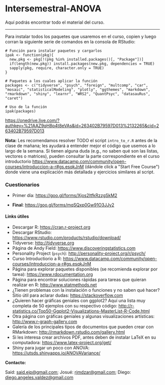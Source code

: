 # Intersemestral-ANOVA

Aquí podrás encontrar todo el material del curso.
***

Para instalar todos los paquetes que usaremos en el curso, copien y luego corran la siguiente serie de comandos en la consola de RStudio:

```
# Función para instalar paquetes y cargarlos
ipak <- function(pkg){
  new.pkg <- pkg[!(pkg %in% installed.packages()[, "Package"])]
  if(length(new.pkg)) install.packages(new.pkg, dependencies = TRUE)
  sapply(pkg, require, character.only = TRUE)
}

# Paquetes a los cuales aplicar la función
packages <- c("tidyverse", "psych", "foreign", "multcomp", "car", "mosaic", "statisticalModeling", "plotly", "ggthemes", "markdown", "rmarkdown", "shiny", "learnr", "WRS2", "QuantPsyc", "datasauRus", "caret")

# Uso de la función
ipak(packages)
```

https://onedrive.live.com/?authkey=%21AAZ9qH8p4t8eVAs&id=263402B79597D013%2132265&cid=263402B79597D013

**Nota:** Les recomendamos resolver TODO el script `intro_to_r.R` antes de la clase de mañana; les ayudará a entender mejor el código que usemos a lo largo de la semana. Si tienen alguna duda (e.g., no saben qué son las listas, vectores o matrices), pueden consultar la parte correspondiente en el curso introductorio https://www.datacamp.com/community/open-courses/introduccion-a-r#gs.esqkJnM (dándole click a "Start Free Course") donde viene una explicación más detallada y ejercicios similares al script.

### Cuestionarios

* Primer día:
https://goo.gl/forms/Xjos2ltfkRzzgSkM2

* **Final**:
https://goo.gl/forms/mqSQxp0Gw91O3JJy2


#### Links útiles

* Descargar R: https://cran.r-project.org
* Descargar RStudio: https://www.rstudio.com/products/rstudio/download/
* Tidyverse: http://tidyverse.org
* Página de Andy Field: https://www.discoveringstatistics.com
* Personality Project (`psych`): http://personality-project.org/r/psych/
* Curso Introductiorio a R: https://www.datacamp.com/community/open-courses/introduccion-a-r#gs.esqkJnM
* Página para explorar paquetes disponibles (se recomienda explorar por tarea): https://www.rdocumentation.org
* Página para encontrar soluciones rápidas para tareas que quieran realizar en R: http://www.statmethods.net
* ¿Tienen problemas con la instalación o funciones y no saben qué hacer? Sitio útil para aclarar dudas: https://stackoverflow.com
* ¿Quieren hacer gráficas geniales con ggplot2? Aquí una lista muy completa de 50 ejemplos con su respectivo código: http://r-statistics.co/Top50-Ggplot2-Visualizations-MasterList-R-Code.html
* Otra página con gráficas geniales y algunas visualizaciones artísticas: http://www.r-graph-gallery.com
* Galería de los principales tipos de documentos que pueden crear con RMarkdown: http://rmarkdown.rstudio.com/gallery.html
* Si les interesa crear archivos PDF, antes deben de instalar LaTeX en su computadora: https://www.latex-project.org/get/
* Shiny para jugar un poco con ANOVA: https://utsds.shinyapps.io/ANOVAVariance/

**Contacto:**

Said: said.ejp@gmail.com; Josué: rjmdzar@gmail.com; Diego: diego.angeles.valdez@gmail.com
